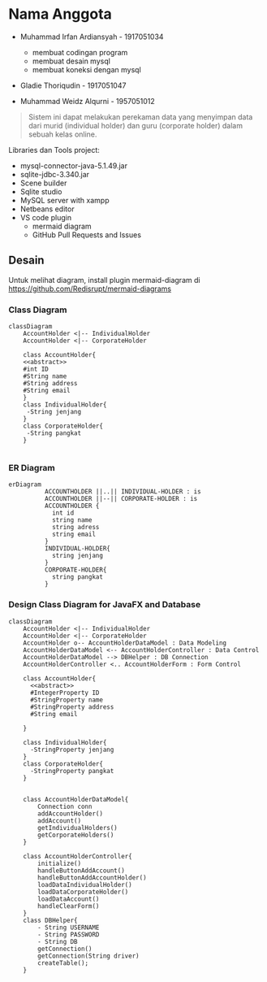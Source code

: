 # Nama Anggota
- Muhammad Irfan Ardiansyah - 1917051034 
     - membuat codingan program
     - membuat desain mysql
     - membuat koneksi dengan mysql
     
- Gladie Thoriqudin - 1917051047
- Muhammad Weidz Alqurni - 1957051012

> Sistem ini dapat melakukan perekaman data yang menyimpan data dari murid (individual holder) dan guru (corporate holder) dalam sebuah kelas online.

Libraries dan Tools project:
- mysql-connector-java-5.1.49.jar
- sqlite-jdbc-3.340.jar
- Scene builder
- Sqlite studio
- MySQL server with xampp
- Netbeans editor
- VS code plugin
     - mermaid diagram
     - GitHub Pull Requests and Issues
## Desain
Untuk melihat diagram, install plugin mermaid-diagram di https://github.com/Redisrupt/mermaid-diagrams
### Class Diagram

```mermaid
classDiagram
    AccountHolder <|-- IndividualHolder
    AccountHolder <|-- CorporateHolder

    class AccountHolder{
    <<abstract>>
    #int ID
    #String name
    #String address
    #String email
    }
    class IndividualHolder{
     -String jenjang
    }
    class CorporateHolder{
     -String pangkat
    }
    

```

### ER Diagram

```mermaid
erDiagram
          ACCOUNTHOLDER ||..|| INDIVIDUAL-HOLDER : is
          ACCOUNTHOLDER ||--|| CORPORATE-HOLDER : is
          ACCOUNTHOLDER {
            int id
            string name
            string adress
            string email
          }
          INDIVIDUAL-HOLDER{
            string jenjang
          }
          CORPORATE-HOLDER{
            string pangkat
          }

```
### Design Class Diagram for JavaFX and Database
```mermaid
classDiagram
    AccountHolder <|-- IndividualHolder
    AccountHolder <|-- CorporateHolder
    AccountHolder o-- AccountHolderDataModel : Data Modeling
    AccountHolderDataModel <-- AccountHolderController : Data Control
    AccountHolderDataModel --> DBHelper : DB Connection
    AccountHolderController <.. AccountHolderForm : Form Control      

    class AccountHolder{
      <<abstract>>
      #IntegerProperty ID
      #StringProperty name
      #StringProperty address
      #String email
      
    }
    
    class IndividualHolder{
      -StringProperty jenjang
    }
    class CorporateHolder{
      -StringProperty pangkat
    }


    class AccountHolderDataModel{
        Connection conn
        addAccountHolder()
        addAccount()
        getIndividualHolders()
        getCorporateHolders()
    }

    class AccountHolderController{
        initialize()
        handleButtonAddAccount()
        handleButtonAddAccountHolder()
        loadDataIndividualHolder()
        loadDataCorporateHolder()
        loadDataAccount()
        handleClearForm()
    }
    class DBHelper{
        - String USERNAME
        - String PASSWORD
        - String DB
        getConnection()
        getConnection(String driver)
        createTable();
    }
